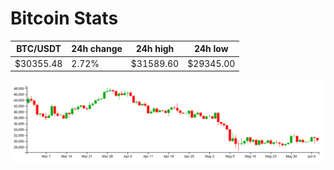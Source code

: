 # Bitcoin Stats

BTC/USDT|24h change|24h high|24h low|
|---|---|---|---|
|$30355.48|2.72%|$31589.60|$29345.00|

<img src="./chart.svg">
